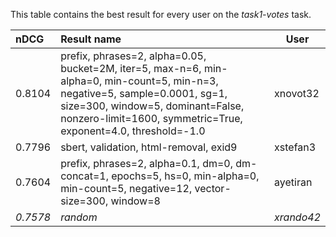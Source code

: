 This table contains the best result for every user on the *task1-votes* task.

| nDCG | Result name | User |
|:-----|:------------|------|
|  0.8104  |  prefix, phrases=2, alpha=0.05, bucket=2M, iter=5, max-n=6, min-alpha=0, min-count=5, min-n=3, negative=5, sample=0.0001, sg=1, size=300, window=5, dominant=False, nonzero-limit=1600, symmetric=True, exponent=4.0, threshold=-1.0  |  xnovot32  |
|  0.7796  |  sbert, validation, html-removal, exid9  |  xstefan3  |
|  0.7604  |  prefix, phrases=2, alpha=0.1, dm=0, dm-concat=1, epochs=5, hs=0, min-alpha=0, min-count=5, negative=12, vector-size=300, window=8  |  ayetiran  |
| *0.7578* | *random* | *xrando42* |
